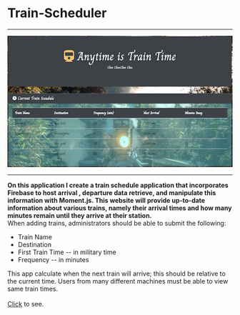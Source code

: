 # Train-Scheduler

<hr>
<img src = "./assets/images/screenshot.png">
<hr>
<strong>On this application I create a train schedule application that incorporates Firebase to host arrival , departure data retrieve, and manipulate this information with Moment.js. This website will provide up-to-date information about various trains, namely their arrival times and how many minutes remain until they arrive at their station.</strong>
<br>
When adding trains, administrators should be able to submit the following:
<br>
<ul>
<li>Train Name</li>
<li>Destination</li>
<li>First Train Time -- in military time</li>
<li>Frequency -- in minutes</li>
</ul>
This app calculate when the next train will arrive; this should be relative to the current time.
Users from many different machines must be able to view same train times.
<br>
<br>
<a href = "https://ferewtucho.github.io/Train-Scheduler/"> Click</a> to see.
